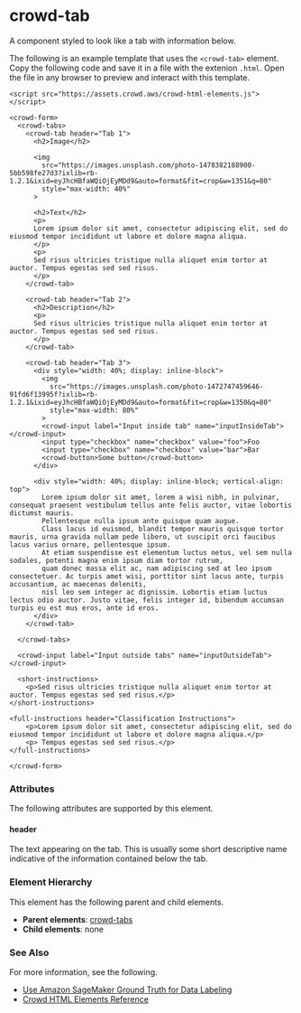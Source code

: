 # crowd\-tab<a name="sms-ui-template-crowd-tab"></a>

A component styled to look like a tab with information below\.

The following is an example template that uses the `<crowd-tab>` element\. Copy the following code and save it in a file with the extenion `.html`\. Open the file in any browser to preview and interact with this template\. 

```
<script src="https://assets.crowd.aws/crowd-html-elements.js"></script>

<crowd-form>
  <crowd-tabs>
    <crowd-tab header="Tab 1">
      <h2>Image</h2>

      <img
        src="https://images.unsplash.com/photo-1478382188900-5bb598fe27d3?ixlib=rb-1.2.1&ixid=eyJhcHBfaWQiOjEyMDd9&auto=format&fit=crop&w=1351&q=80"
        style="max-width: 40%"
      >

      <h2>Text</h2>
      <p>
      Lorem ipsum dolor sit amet, consectetur adipiscing elit, sed do eiusmod tempor incididunt ut labore et dolore magna aliqua.
      </p>
      <p>
      Sed risus ultricies tristique nulla aliquet enim tortor at auctor. Tempus egestas sed sed risus.
      </p>
    </crowd-tab>

    <crowd-tab header="Tab 2">
      <h2>Description</h2>
      <p>
      Sed risus ultricies tristique nulla aliquet enim tortor at auctor. Tempus egestas sed sed risus.
      </p>
    </crowd-tab>

    <crowd-tab header="Tab 3">
      <div style="width: 40%; display: inline-block">
        <img
          src="https://images.unsplash.com/photo-1472747459646-91fd6f13995f?ixlib=rb-1.2.1&ixid=eyJhcHBfaWQiOjEyMDd9&auto=format&fit=crop&w=1350&q=80"
          style="max-width: 80%"
        >
        <crowd-input label="Input inside tab" name="inputInsideTab"></crowd-input>
        <input type="checkbox" name="checkbox" value="foo">Foo
        <input type="checkbox" name="checkbox" value="bar">Bar
        <crowd-button>Some button</crowd-button>
      </div>

      <div style="width: 40%; display: inline-block; vertical-align: top">
        Lorem ipsum dolor sit amet, lorem a wisi nibh, in pulvinar, consequat praesent vestibulum tellus ante felis auctor, vitae lobortis dictumst mauris. 
        Pellentesque nulla ipsum ante quisque quam augue. 
        Class lacus id euismod, blandit tempor mauris quisque tortor mauris, urna gravida nullam pede libero, ut suscipit orci faucibus lacus varius ornare, pellentesque ipsum. 
        At etiam suspendisse est elementum luctus netus, vel sem nulla sodales, potenti magna enim ipsum diam tortor rutrum, 
        quam donec massa elit ac, nam adipiscing sed at leo ipsum consectetuer. Ac turpis amet wisi, porttitor sint lacus ante, turpis accusantium, ac maecenas deleniti, 
        nisl leo sem integer ac dignissim. Lobortis etiam luctus lectus odio auctor. Justo vitae, felis integer id, bibendum accumsan turpis eu est mus eros, ante id eros. 
      </div>
    </crowd-tab>

  </crowd-tabs>

  <crowd-input label="Input outside tabs" name="inputOutsideTab"></crowd-input>

  <short-instructions>
    <p>Sed risus ultricies tristique nulla aliquet enim tortor at auctor. Tempus egestas sed sed risus.</p>
</short-instructions>

<full-instructions header="Classification Instructions">
    <p>Lorem ipsum dolor sit amet, consectetur adipiscing elit, sed do eiusmod tempor incididunt ut labore et dolore magna aliqua.</p>
    <p> Tempus egestas sed sed risus.</p>
</full-instructions>

</crowd-form>
```

### Attributes<a name="tab-attributes"></a>

The following attributes are supported by this element\.

#### header<a name="tab-attributes-header"></a>

The text appearing on the tab\. This is usually some short descriptive name indicative of the information contained below the tab\.

### Element Hierarchy<a name="tab-element-hierarchy"></a>

This element has the following parent and child elements\.
+ **Parent elements**: [crowd\-tabs](sms-ui-template-crowd-tabs.md)
+ **Child elements**: none 

### See Also<a name="tab-see-also"></a>

For more information, see the following\.
+ [Use Amazon SageMaker Ground Truth for Data Labeling](sms.md)
+ [Crowd HTML Elements Reference](sms-ui-template-reference.md)